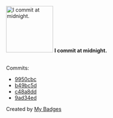 <img src="https://my-badges.github.io/my-badges/midnight-commits.png" alt="I commit at midnight." title="I commit at midnight." width="128">
<strong>I commit at midnight.</strong>
<br><br>

Commits:

- <a href="https://github.com/martinmose/agentlink/commit/9950cbc80090b3943b0be112c5eb070fff763e3c">9950cbc</a>
- <a href="https://github.com/martinmose/crucible-omarchy/commit/b49bc5d9f1bca1d90b6ac7c2ab5c2a0c6bd61094">b49bc5d</a>
- <a href="https://github.com/martinmose/crucible-omarchy/commit/c48a8ddfc28f9c0642b5d0a77cb37d6a9001709d">c48a8dd</a>
- <a href="https://github.com/martinmose/githug/commit/9ad34ed49996608e39ded07724df76c051baf720">9ad34ed</a>


Created by <a href="https://github.com/my-badges/my-badges">My Badges</a>